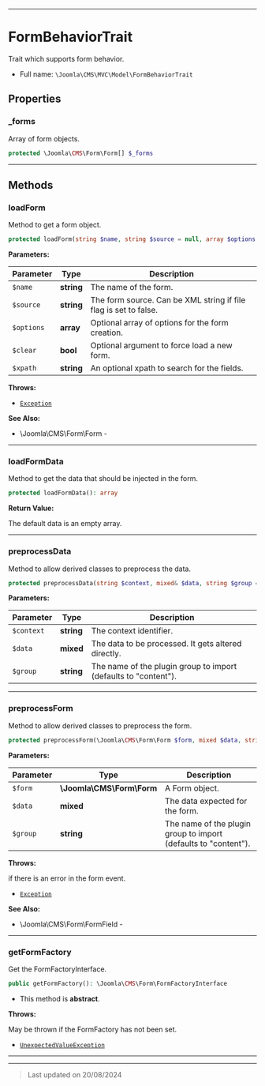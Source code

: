 ***

# FormBehaviorTrait

Trait which supports form behavior.



* Full name: `\Joomla\CMS\MVC\Model\FormBehaviorTrait`



## Properties


### _forms

Array of form objects.

```php
protected \Joomla\CMS\Form\Form[] $_forms
```






***

## Methods


### loadForm

Method to get a form object.

```php
protected loadForm(string $name, string $source = null, array $options = [], bool $clear = false, string $xpath = null): \Joomla\CMS\Form\Form
```








**Parameters:**

| Parameter | Type | Description |
|-----------|------|-------------|
| `$name` | **string** | The name of the form. |
| `$source` | **string** | The form source. Can be XML string if file flag is set to false. |
| `$options` | **array** | Optional array of options for the form creation. |
| `$clear` | **bool** | Optional argument to force load a new form. |
| `$xpath` | **string** | An optional xpath to search for the fields. |




**Throws:**

- [`Exception`](../../../../Exception.md)




**See Also:**

* \Joomla\CMS\Form\Form - 

***

### loadFormData

Method to get the data that should be injected in the form.

```php
protected loadFormData(): array
```









**Return Value:**

The default data is an empty array.





***

### preprocessData

Method to allow derived classes to preprocess the data.

```php
protected preprocessData(string $context, mixed& $data, string $group = &#039;content&#039;): void
```








**Parameters:**

| Parameter | Type | Description |
|-----------|------|-------------|
| `$context` | **string** | The context identifier. |
| `$data` | **mixed** | The data to be processed. It gets altered directly. |
| `$group` | **string** | The name of the plugin group to import (defaults to &quot;content&quot;). |






***

### preprocessForm

Method to allow derived classes to preprocess the form.

```php
protected preprocessForm(\Joomla\CMS\Form\Form $form, mixed $data, string $group = &#039;content&#039;): void
```








**Parameters:**

| Parameter | Type | Description |
|-----------|------|-------------|
| `$form` | **\Joomla\CMS\Form\Form** | A Form object. |
| `$data` | **mixed** | The data expected for the form. |
| `$group` | **string** | The name of the plugin group to import (defaults to &quot;content&quot;). |




**Throws:**
<p>if there is an error in the form event.</p>

- [`Exception`](../../../../Exception.md)




**See Also:**

* \Joomla\CMS\Form\FormField - 

***

### getFormFactory

Get the FormFactoryInterface.

```php
public getFormFactory(): \Joomla\CMS\Form\FormFactoryInterface
```




* This method is **abstract**.






**Throws:**
<p>May be thrown if the FormFactory has not been set.</p>

- [`UnexpectedValueException`](../../../../UnexpectedValueException.md)




***

***
> Last updated on 20/08/2024

